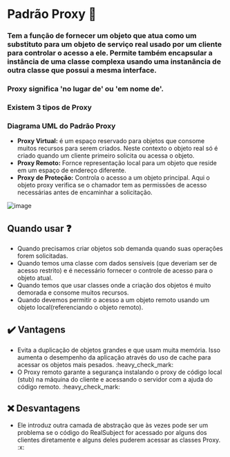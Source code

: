 # Padrão Proxy :leaves:

<h3>Tem a função de fornecer um objeto que atua como um substituto para um objeto de serviço real usado
por um cliente para controlar o acesso a ele. Permite também encapsular a instância de uma classe complexa
usando uma instanância de outra classe que possui a mesma interface.</h3>

<h3>Proxy significa 'no lugar de' ou 'em nome de'.</h3>

<h3>Existem 3 tipos de Proxy</h3>

<h3>Diagrama UML do Padrão Proxy </h3>
<ul>
    <li>
        <b>Proxy Virtual:</b> é um espaço reservado para objetos que consome muitos recursos para serem criados.
        Neste contexto o objeto real só é criado quando um cliente primeiro solicita ou acessa o objeto.
    </li>
    <li>
        <b>Proxy Remoto:</b> Fornce representação local para um objeto que reside em um espaço de endereço diferente.
    </li>
    <li>
        <b>Proxy de Proteção:</b> Controla o acesso a um objeto principal. Aqui o objeto proxy verifica se o chamador tem as permissões de acesso necessárias antes de encaminhar a solicitação.
    </li>
</ul>

![image](https://www.dofactory.com/images/diagrams/net/proxy.gif)

## Quando usar :question: 

<ul>
    <li>Quando precisamos criar objetos sob demanda quando suas operações forem solicitadas.</li>
    <li>Quando temos uma classe com dados sensíveis (que deveriam ser de acesso restrito) e é
        necessário fornecer o controle de acesso para o objeto atual.
    </li>
    <li>Quando temos que usar  classes onde a criação dos objetos é muito demorada e consome muitos recursos.</li>
    <li>Quando devemos permitir o acesso a um objeto remoto usando um objeto local(referenciando o objeto remoto).</li>
</ul>

## :heavy_check_mark: Vantagens 

<ul>
    <li>Evita a duplicação de objetos grandes e que usam muita memória. Isso aumenta o desempenho da aplicação
        através do uso de cache para acessar os objetos mais pesados. :heavy_check_mark: 
    </li> 
    <li>O Proxy remoto garante a segurança instalando o proxy de código local (stub) na máquina do cliente
        e acessando o servidor com a ajuda do código remoto. :heavy_check_mark:</li> 
</ul>

## :x: Desvantagens

<ul>
    <li>Ele introduz outra camada de abstração que às vezes pode ser um problema se o código do RealSubject
        for acessado por alguns dos clientes diretamente e alguns deles puderem acessar as classes Proxy. :x:</li>
</ul>
